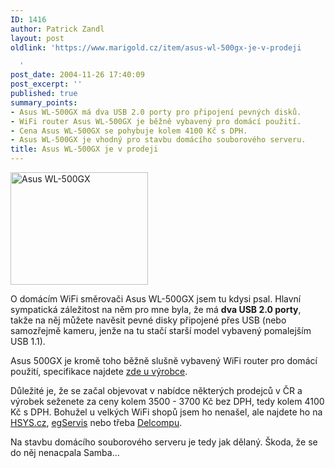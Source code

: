 ```yaml
---
ID: 1416
author: Patrick Zandl
layout: post
oldlink: 'https://www.marigold.cz/item/asus-wl-500gx-je-v-prodeji

  '
post_date: 2004-11-26 17:40:09
post_excerpt: ''
published: true
summary_points:
- Asus WL-500GX má dva USB 2.0 porty pro připojení pevných disků.
- WiFi router Asus WL-500GX je běžně vybavený pro domácí použití.
- Cena Asus WL-500GX se pohybuje kolem 4100 Kč s DPH.
- Asus WL-500GX je vhodný pro stavbu domácího souborového serveru.
title: Asus WL-500GX je v prodeji
---
```


<div class="rightbox"><img src="/wp-content/uploads/20040709-asus-wl_500gx.jpg" alt="Asus WL-500GX" width="220" height="180" /></div>
<p>
O domácím WiFi směrovači Asus WL-500GX jsem tu kdysi psal. Hlavní sympatická záležitost na něm pro mne byla, že má <b>dva USB 2.0 porty</b>, takže na něj můžete navěsit pevné disky připojené přes USB (nebo samozřejmě kameru, jenže na tu stačí starší model vybavený pomalejším USB 1.1).</p>

<p>
Asus 500GX je kromě toho běžně slušně vybavený WiFi router pro domácí použití, specifikace najdete <a href="http://event.asus.com.tw/computex2004/products/wl/wl_500gx/overview.htm">zde u výrobce</a>. </p>

<p>
Důležité je, že se začal objevovat v nabídce některých prodejců v ČR a výrobek seženete za ceny kolem 3500 - 3700 Kč bez DPH, tedy kolem 4100 Kč s DPH. Bohužel u velkých WiFi shopů jsem ho nenašel, ale najdete ho na <a href="http://hsys.eo.cz/info.php/id/52620022">HSYS.cz</a>, <a href="http://www.egservis.cz/index.php?strom_vetev=EZSJOG&amp;men=swet#">egServis</a> nebo třeba <a href="http://obchod.delcomp.cz/ecom/katalog.pas?obj=ano&amp;@p@=2003764">Delcompu</a>.</p>

<p>
Na stavbu domácího souborového serveru je tedy jak dělaný. Škoda, že se do něj nenacpala Samba&#8230;
</p>